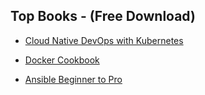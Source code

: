 ## Top Books - (Free Download)

- [Cloud Native DevOps with Kubernetes](https://www.f5.com/content/dam/f5/corp/global/pdf/ebooks/cloud-native-devops-k8s-2e.pdf)

- [Docker Cookbook](https://pepa.holla.cz/wp-content/uploads/2016/10/Docker-Cookbook.pdf)

- [Ansible Beginner to Pro](https://pepa.holla.cz/wp-content/uploads/2016/12/Ansible.pdf)
